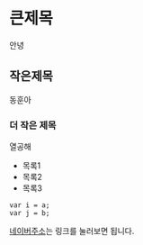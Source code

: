 # 큰제목
안녕
## 작은제목
동훈아
### 더 작은 제목
열공해

* 목록1
* 목록2
* 목록3

```
var i = a;
var j = b;
```

[네이버주소](http://www.naver.com)는 링크를 눌러보면 됩니다.

